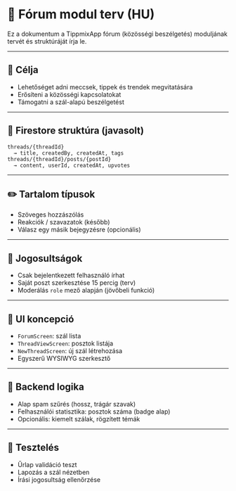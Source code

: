 # 💬 Fórum modul terv (HU)

Ez a dokumentum a TippmixApp fórum (közösségi beszélgetés) moduljának tervét és struktúráját írja le.

---

## 🎯 Célja

* Lehetőséget adni meccsek, tippek és trendek megvitatására
* Erősíteni a közösségi kapcsolatokat
* Támogatni a szál-alapú beszélgetést

---

## 📁 Firestore struktúra (javasolt)

```
threads/{threadId}
  → title, createdBy, createdAt, tags
threads/{threadId}/posts/{postId}
  → content, userId, createdAt, upvotes
```

---

## ✏️ Tartalom típusok

* Szöveges hozzászólás
* Reakciók / szavazatok (később)
* Válasz egy másik bejegyzésre (opcionális)

---

## 🔐 Jogosultságok

* Csak bejelentkezett felhasználó írhat
* Saját poszt szerkesztése 15 percig (terv)
* Moderálás `role` mező alapján (jövőbeli funkció)

---

## 📱 UI koncepció

* `ForumScreen`: szál lista
* `ThreadViewScreen`: posztok listája
* `NewThreadScreen`: új szál létrehozása
* Egyszerű WYSIWYG szerkesztő

---

## 🔁 Backend logika

* Alap spam szűrés (hossz, trágár szavak)
* Felhasználói statisztika: posztok száma (badge alap)
* Opcionális: kiemelt szálak, rögzített témák

---

## 🧪 Tesztelés

* Űrlap validáció teszt
* Lapozás a szál nézetben
* Írási jogosultság ellenőrzése
